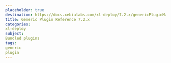 ```yaml
---
placeholder: true
destination: https://docs.xebialabs.com/xl-deploy/7.2.x/genericPluginManual.html
title: Generic Plugin Reference 7.2.x
categories:
xl-deploy
subject:
Bundled plugins
tags:
generic
plugin
---
```

